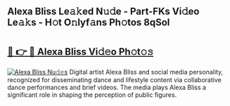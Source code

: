 ## Alexa Bliss Le𝚊𝚔ed N𝚞𝚍e - Part-FKs Vi𝚍eo Le𝚊𝚔s - H𝚘t O𝚗lyf𝚊ns Ph𝚘tos 8qSol

# <h2><a href="http://hffu90.feru.top/?c=Alexa+Bliss">🔗 👉 🔴 Alexa Bliss Vi𝚍𝚎o Ph𝚘t𝚘𝚜</a></h2>

[![Alexa Bliss Nu𝚍𝚎s](https://i.imgur.com/0TWrTi3.gif)](http://hffu90.feru.top/?c=Alexa+Bliss)
Digital artist Alexa Bliss and social media personality, recognized for disseminating dance and lifestyle content via collaborative dance performances and brief videos. The media plays Alexa Bliss a significant role in shaping the perception of public figures. 
